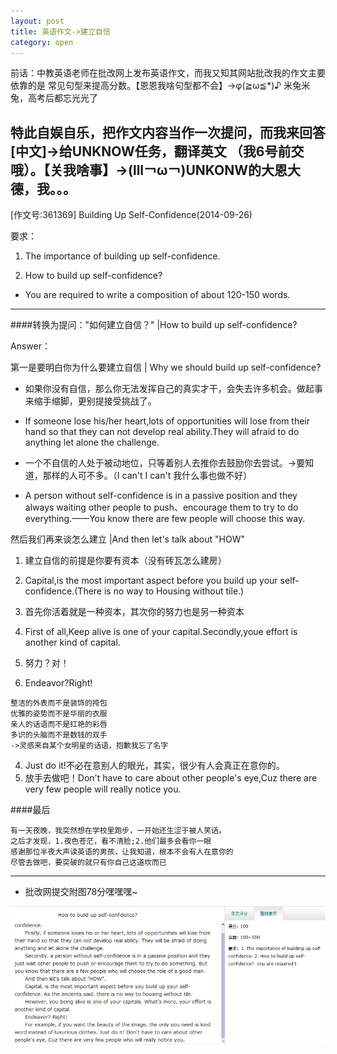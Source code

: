 ```yaml
---
layout: post
title: 英语作文->建立自信
category: open
---
```

前话：中教英语老师在批改网上发布英语作文，而我又知其网站批改我的作文主要依靠的是
常见句型来提高分数。【恩恩我啥句型都不会】->φ(≧ω≦*)♪ 米兔米兔，高考后都忘光光了

特此自娱自乐，把作文内容当作一次提问，而我来回答[中文]->给UNKNOW任务，翻译英文
（我6号前交哦）。【关我啥事】->(lll￢ω￢)UNKONW的大恩大德，我。。。
---
[作文号:361369] Building Up Self-Confidence(2014-09-26)

要求：

1. The importance of building up self-confidence. 

2. How to build up self-confidence?  

- You are required to write a composition of about 120-150 words.
---
####转换为提问："如何建立自信？" |How to build up self-confidence?

Answer：

第一是要明白你为什么要建立自信 | Why we should build up self-confidence?

- 如果你没有自信，那么你无法发挥自己的真实才干，会失去许多机会。做起事来缩手缩脚，更别提接受挑战了。

- If someone lose his/her heart,lots of opportunities will lose from their hand so that they can not develop real ability.They will afraid to do anything let alone the challenge.

- 一个不自信的人处于被动地位，只等着别人去推你去鼓励你去尝试。->要知道，那样的人可不多。（I can't I can't 我什么事也做不好）

- A person without self-confidence is in a passive position and they always waiting other people to push、encourage them to try to do everything.——You know there are few people will choose this way.

然后我们再来谈怎么建立 |And then let's talk about "HOW"

1. 建立自信的前提是你要有资本（没有砖瓦怎么建房）

1. Capital,is the most important aspect before you build up your self-confidence.(There is no way to Housing without tile.)

2. 首先你活着就是一种资本，其次你的努力也是另一种资本

2. First of all,Keep alive is one of your capital.Secondly,youe effort is another kind of capital.

3. 努力？对！

3. Endeavor?Right!

```
整洁的外表而不是装饰的挎包
优雅的姿势而不是华丽的衣服
亲人的话语而不是红艳的彩唇
多识的头脑而不是数钱的双手
->灵感来自某个女明星的话语，抱歉我忘了名字
```

4. Just do it!不必在意别人的眼光，其实，很少有人会真正在意你的。
4. 放手去做吧！Don't have to care about other people's eye,Cuz there are very few people will really notice you.

####最后

```
有一天夜晚，我突然想在学校里跑步，一开始还生涩于被人笑话。
之后才发现，1.夜色苍茫，看不清脸;2.他们最多会看你一眼
感谢那位半夜大声读英语的男孩，让我知道，根本不会有人在意你的
尽管去做吧，要突破的就只有你自己这道坎而已
```

---
- 批改网提交附图78分嘿嘿嘿~

<img class="cover" src="/images/2014/10/Others/20141005105958.jpg" />